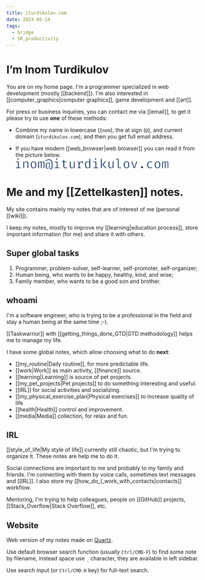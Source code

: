 ```yaml
---
title: iturdikulov.com
date: 2023-05-14
tags:
  - bridge
  - SR_productivity
---
```


# I’m Inom Turdikulov

You are on my home page. I'm a programmer specialized in web development (mostly
[[backend]]). I'm also interested in [[computer_graphics|computer graphics]],
game development and [[art]].

For press or business inquiries, you can contact me via [[email]], to get it
please try to use **one** of these methods:

- Combine my name in lowercase (`Inom`), the at sign (`@`), and current domain
  (`iturdikulov.com`), and then you get full email address.

- If you have modern [[web_browser|web browser]] you can read it from the
  picture below.
  ![my_email](./img/my_email.svg)

# Me and my [[Zettelkasten]] notes.

My site contains mainly my notes that are of interest of me (personal [[wiki]]).

I keep my notes, mostly to improve my [[learning|education process]], store
important information (for me) and share it with others.

## Super global tasks

1. Programmer, problem-solver, self-learner, self-promoter, self-organizer;
2. Human being, who wants to be happy, healthy, kind, and wise;
3. Family member, who wants to be a good son and brother.

## whoami

I'm a software engineer, who is trying to be a professional in the field and
stay a human being at the same time ;-).

[[Taskwarrior]] with [[getting_things_done_GTD|GTD methodology]] helps me to
manage my life.

I have some global notes, which allow choosing what to do **next**:

- [[my_routine|Daily routine]], for more predictable life.
- [[work|Work]] as main activity, [[finance]] source.
- [[learning|Learning]] is source of pet projects.
- [[my_pet_projects|Pet projects]] to do something interesting and useful.
- [[IRL]] for social activities and socializing.
- [[my_physical_exercise_plan|Physical exercises]] to increase quality of life
- [[health|Health]] control and improvement.
- [[media|Media]] collection, for relax and fun.

## IRL

[[style_of_life|My style of life]] currently still chaotic, but I'm trying to
organize it. These notes are help me to do it.

Social connections are important to me and probably to my family and friends.
I'm connecting with them by voice calls, sometimes text messages and
[[IRL]]. I also store my [[how_do_I_work_with_contacts|contacts]] workflow.

Mentoring, I'm trying to help colleagues, people on [[GitHub]] projects,
[[Stack_Overflow|Stack Overflow]], etc.

## Website

Web version of my notes  made on [Quartz](https://quartz.jzhao.xyz/).

Use default browser search function (usually `Ctrl/CMD-F`) to find some note by
filename, instead space use `_` character, they are available in left sidebar.

Use search input (or `Ctrl/CMD-K` key) for full-text search.
